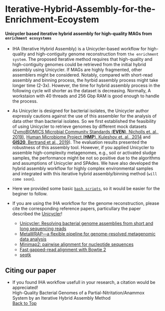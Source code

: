 # Iterative-Hybrid-Assembly-for-the-Enrichment-Ecoystem
#### Unicycler based iterative hybrid assembly for high-quality MAGs from `enrichment ecosystems`

* IHA (Iterative Hybrid Assembly) is a Unicycler-based workflow for high-quality and high-contiguity genome reconstruction from `the enrichment system`. The proposed Iterative method requires that high-quality and high-contiguity genomes could be retrieved from the initial hybrid assembly using Unicycler. If MAGs are highly fragmented, other assemblers might be considered. Notably, compared with short-read assembly and binning process, the hyrbid assembly process might take longer time (2-3x). However, the time for hybrid assembly process in the following cycle will shorter as the dataset is decreasing. Normally, A workstaion with 40 threads and 256 Gbp RAM is good enough to handle the process.

* As Unicycler is designed for bacterial isolates, the Unicycler author expressly cautions against the use of this assembler for the analysis of data other than bacterial isolates. So we first established the feasibility of using Unicycler to retrieve genomes by different mock datasets ([ZymoBIOMICS Microbial Community Standards (**EVEN**), Nicholls et. al., 2019)](https://academic.oup.com/gigascience/article/8/5/giz043/5486468), [Human Microbiome Project (**HMP**), Kuleshov et. al., 2014](https://www.nature.com/articles/nbt.3416) and [**GIS20**, Bertrand et al., 2019](https://www.nature.com/articles/s41587-019-0191-2)). The evaluation results presented the robustness of this assembly tool. However, if you applied Unicycler to assemble high-complexity metagenomes, e.g., soil or activated sludge samples, the performance might be not so positive due to the algorithms and assumptions of Unicycler and SPAdes. We have also developed the hybrid assembly workflow for highly complex environmental samples and integrated with this iterative hybrid assembly/binning method (`will come soon`).

* Here we provided some basic [`bash scripts`](https://github.com/Hydro3639/Iterative-Hybrid-Assembly-for-enrichment-system/blob/master/Brief-introduction-to-scripts.md), so it would be easier for the beginer to follow.

* If you are using the IHA workflow for the genome reconstruction, please cite the corresponding reference papers, particullary the paper described the [Unicycler](https://github.com/rrwick/Unicycler)!

  * [Unicycler: Resolving bacterial genome assemblies from short and long sequencing reads](https://journals.plos.org/ploscompbiol/article?id=10.1371/journal.pcbi.1005595) <br>
  * [MetaWRAP—a flexible pipeline for genome-resolved metagenomic data analysis](https://microbiomejournal.biomedcentral.com/articles/10.1186/s40168-018-0541-1)
  * [Minimap2: pairwise alignment for nucleotide sequences](https://academic.oup.com/bioinformatics/article/34/18/3094/4994778)
  * [Fast gapped-read alignment with Bowtie 2](https://www.nature.com/articles/nmeth.1923)
  * [seqtk](https://github.com/lh3/seqtk)

## Citing our paper
* If you found IHA workflow usefull in your research, a citation would be appreciated! <br>High-Quality Bacterial Genomes of a Partial-Nitritation/Anammox System by an Iterative Hybrid Assembly Method
<br>[Back to Top](#Iterative-Hybrid-Assembly-for-the-Enrichment-Ecoystem)
